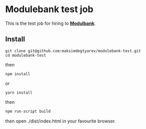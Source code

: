 # Modulebank test job
This is the test job for hiring to **[Modulbank](https://modulbank.ru)**.

## Install
```
git clone git@github.com:maksimdegtyarev/modulebank-test.git
cd modulebank-test
```
then
```
npm install
```
or
```
yarn install
```
then
```javascript
npm run-script build
```
then open ./dist/index.html in your favourite browser.

